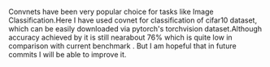 Convnets have been very popular choice for tasks like Image Classification.Here I have used covnet for classification of cifar10 dataset,
which can be easily downloaded via pytorch's torchvision dataset.Although accuracy achieved by it is still nearabout 76% which is quite
low in comparison with current benchmark . But I am hopeful that in future commits I will be able to improve it.
